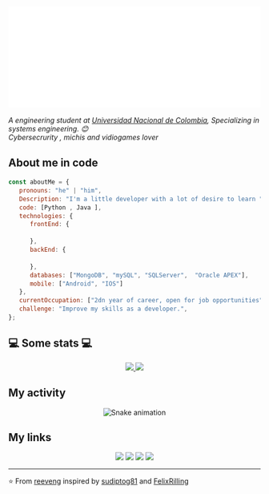 <img src="https://github.com/MadLies/reeveng/blob/master/svg.svg"/>


<p><em>A engineering student at <a href="https://unal.edu.co/">Universidad Nacional de Colombia</a>, Specializing in systems engineering. 😊</br>
Cybersecrurity , michis and vidiogames lover 
</em></p>

## About me in code

```javascript
const aboutMe = {
   pronouns: "he" | "him",
   Description: "I'm a little developer with a lot of desire to learn ",
   code: [Python , Java ],
   technologies: {
      frontEnd: {

      },
      backEnd: {

      },
      databases: ["MongoDB", "mySQL", "SQLServer",  "Oracle APEX"],
      mobile: ["Android", "IOS"]
   },
   currentOccupation: ["2dn year of career, open for job opportunities"],
   challenge: "Improve my skills as a developer.",
};
```


<h2>💻 Some stats 💻</h2>

<div align="center">
  <a href="https://github.com/MadLies">
    <img height="150em" src="https://github-readme-stats.vercel.app/api?username=MadLies&count_private=true&include_all_commits=true&show_icons=true&theme=highcontrast&hide_border=false&show_owner=true"/>
    <img height="150em" src="https://github-readme-stats.vercel.app/api/top-langs/?username=MadLies&theme=highcontrast&hide_border=false&&layout=compact"/>
  </a>
</div>




## My activity 
<div align="center">

  ![Snake animation](https://github.com/danielbped/danielbped/blob/output/github-contribution-grid-snake.svg)
  
</div>

## My links
<div align="center">
  <a href="" target="_blank"><img src="https://img.shields.io/badge/YouTube-FF0000?style=for-the-badge&logo=youtube&logoColor=white" target="_blank"></a>
  <a href="" target="_blank"><img src="https://img.shields.io/badge/-Instagram-%23E4405F?style=for-the-badge&logo=instagram&logoColor=white" target="_blank"></a>
  <a href="" target="_blank"><img src="https://img.shields.io/badge/-LinkedIn-%230077B5?style=for-the-badge&logo=linkedin&logoColor=white" target="_blank"></a> 
  <a href=""><img src="https://img.shields.io/badge/-Gmail-%23333?style=for-the-badge&logo=gmail&logoColor=white" target="_blank"></a>
</div>

---

⭐️ From [reeveng](https://github.com/reeveng) inspired by [sudiptog81](https://github.com/sudiptog81) and  [FelixRilling](https://github.com/)

